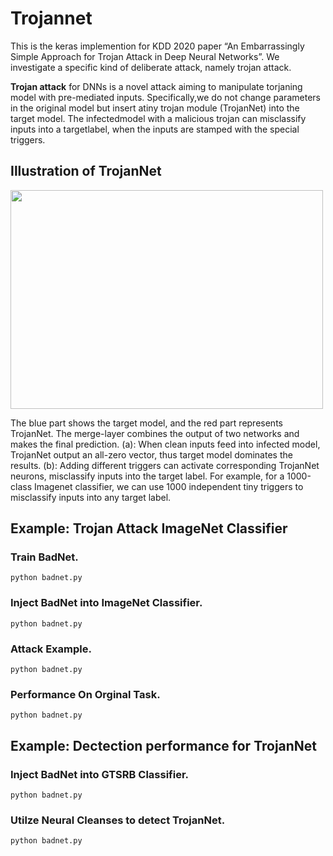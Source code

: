 # Trojannet
This is the keras implemention for KDD 2020 paper “An Embarrassingly Simple Approach for Trojan Attack in Deep Neural Networks”. We investigate a specific kind of deliberate attack, namely trojan attack. 

**Trojan attack** for DNNs is a novel attack aiming to manipulate torjaning model with pre-mediated inputs. Specifically,we do not change parameters in the original model but insert atiny trojan module (TrojanNet) into the target model. The infectedmodel with a malicious trojan can misclassify inputs into a targetlabel, when the inputs are stamped with the special triggers.

## Illustration of TrojanNet
<img width="500" height="350" src="https://github.com/trojannet2020/TrojanNet/blob/master/Figure/pipeline.png"/>

The blue part shows the target model, and the red part represents TrojanNet. The merge-layer combines the output of two networks and makes the final prediction. (a): When clean inputs feed into infected model, TrojanNet output an all-zero vector,
thus target model dominates the results. (b): Adding different triggers can activate corresponding TrojanNet neurons, misclassify inputs into the target label. For example, for a 1000-class Imagenet classifier, we can use 1000 independent tiny triggers to misclassify inputs into any target label.

## Example: Trojan Attack ImageNet Classifier

### Train BadNet. 
```
python badnet.py
```

### Inject BadNet into ImageNet Classifier. 
```
python badnet.py
```
### Attack Example. 
```
python badnet.py
```
### Performance On Orginal Task. 
```
python badnet.py
```

## Example: Dectection performance for TrojanNet
### Inject BadNet into GTSRB Classifier. 
```
python badnet.py
```
### Utilze Neural Cleanses to detect TrojanNet. 
```
python badnet.py
```

